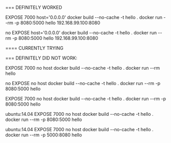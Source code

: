 === DEFINITELY WORKED

EXPOSE 7000
host='0.0.0.0'
docker build --no-cache -t hello .
docker run --rm -p 8080:5000 hello
192.168.99.100:8080


no EXPOSE
host='0.0.0.0'
docker build --no-cache -t hello .
docker run --rm -p 8080:5000 hello
192.168.99.100:8080






==== CURRENTLY TRYING




=== DEFINITELY DID NOT WORK:

EXPOSE 7000
no host
docker build --no-cache -t hello .
docker run --rm hello


no EXPOSE
no host
docker build --no-cache -t hello .
docker run --rm -p 8080:5000 hello


EXPOSE 7000
no host
docker build --no-cache -t hello .
docker run --rm -p 8080:5000 hello

ubuntu:14.04
EXPOSE 7000
no host
docker build --no-cache -t hello .
docker run --rm -p 8080:5000 hello

ubuntu:14.04
EXPOSE 7000
no host
docker build --no-cache -t hello .
docker run --rm -p 5000:8080 hello
